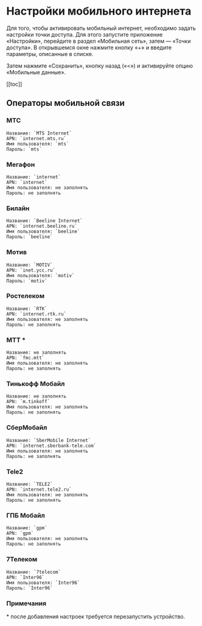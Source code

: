 # Настройки мобильного интернета

Для того, чтобы активировать мобильный интернет, необходимо задать настройки точки доступа. Для этого запустите приложение «Настройки», перейдите в раздел «Мобильная сеть», затем — «Точки доступа». В открывшемся окне нажмите кнопку «+» и введите параметры, описанные в списке.

Затем нажмите «Сохранить», кнопку назад («<») и активируйте опцию «Мобильные данные».

[[toc]]

## Операторы мобильной связи

### МТС

```
Название: `MTS Internet`
APN: `internet.mts.ru`
Имя пользователя: `mts`
Пароль: `mts`
```

### Мегафон

```
Название: `internet`
APN: `internet`
Имя пользователя: не заполнять
Пароль: не заполнять
```

### Билайн

```
Название: `Beeline Internet`
APN: `internet.beeline.ru`
Имя пользователя: `beeline`
Пароль: `beeline`
```

### Мотив

```
Название: `MOTIV`
APN: `inet.ycc.ru`
Имя пользователя: `motiv`
Пароль: `motiv`
```

### Ростелеком

```
Название: `RTK`
APN: `internet.rtk.ru`
Имя пользователя: не заполнять
Пароль: не заполнять
```

### МТТ \*

```
Название: не заполнять
APN: `fmc.mtt`
Имя пользователя: не заполнять
Пароль: не заполнять
```

### Тинькофф Мобайл

```
Название: не заполнять
APN: `m.tinkoff`
Имя пользователя: не заполнять
Пароль: не заполнять
```

### СберМобайл

```
Название: `SberMobile Internet`
APN: `internet.sberbank-tele.com`
Имя пользователя: не заполнять
Пароль: не заполнять
```

### Tele2

```
Название: `TELE2`
APN: `internet.tele2.ru`
Имя пользователя: не заполнять
Пароль: не заполнять
```

### ГПБ Мобайл

```
Название: `gpm`
APN: `gpm`
Имя пользователя: не заполнять
Пароль: не заполнять
```

### 7Телеком

```
Название: `7telecom`
APN: `Inter96`
Имя пользователя: `Inter96`
Пароль: `Inter96`
```

### Примечания

\* после добавления настроек требуется перезапустить устройство.
